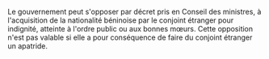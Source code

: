 Le gouvernement peut s'opposer par décret pris en Conseil des ministres, à l'acquisition de la nationalité béninoise par le conjoint étranger pour indignité, atteinte à l'ordre public ou aux bonnes mœurs.
Cette opposition n'est pas valable si elle a pour conséquence de faire du conjoint étranger un apatride.